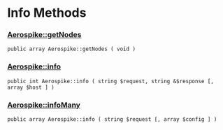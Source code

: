 
# Info Methods

### [Aerospike::getNodes](aerospike_getnodes.md)
```
public array Aerospike::getNodes ( void )
```

### [Aerospike::info](aerospike_info.md)
```
public int Aerospike::info ( string $request, string &$response [, array $host ] )
```

### [Aerospike::infoMany](aerospike_infomany.md)
```
public array Aerospike::info ( string $request [, array $config ] )
```

